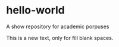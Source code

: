 # hello-world
A show repository for academic porpuses

This is a new text, only for fill blank spaces.
